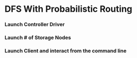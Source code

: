 # DFS With Probabilistic Routing

### Launch Controller Driver 

### Launch # of Storage Nodes

### Launch Client and interact from the command line 




